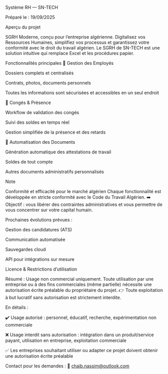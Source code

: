 Système RH — SN-TECH

Préparé le : 19/09/2025

Aperçu du projet

SGRH Moderne, conçu pour l’entreprise algérienne.
Digitalisez vos Ressources Humaines, simplifiez vos processus et garantissez votre conformité avec le droit du travail algérien.
Le SGRH de SN-TECH est une solution intuitive qui remplace Excel et les procédures papier.

Fonctionnalités principales
👥 Gestion des Employés

Dossiers complets et centralisés

Contrats, photos, documents personnels

Toutes les informations sont sécurisées et accessibles en un seul endroit

📅 Congés & Présence

Workflow de validation des congés

Suivi des soldes en temps réel

Gestion simplifiée de la présence et des retards

📄 Automatisation des Documents

Génération automatique des attestations de travail

Soldes de tout compte

Autres documents administratifs personnalisés

Note

Conformité et efficacité pour le marché algérien
Chaque fonctionnalité est développée en stricte conformité avec le Code du Travail Algérien.
➡️ Objectif : vous libérer des contraintes administratives et vous permettre de vous concentrer sur votre capital humain.

Prochaines évolutions prévues :

Gestion des candidatures (ATS)

Communication automatisée

Sauvegardes cloud

API pour intégrations sur mesure

Licence & Restrictions d’utilisation

Résumé :
Usage non commercial uniquement. Toute utilisation par une entreprise ou à des fins commerciales (même partielle) nécessite une autorisation écrite préalable du propriétaire du projet.
👉 Toute exploitation à but lucratif sans autorisation est strictement interdite.

En détails :

✔️ Usage autorisé : personnel, éducatif, recherche, expérimentation non commerciale

❌ Usage interdit sans autorisation : intégration dans un produit/service payant, utilisation en entreprise, exploitation commerciale

✅ Les entreprises souhaitant utiliser ou adapter ce projet doivent obtenir une autorisation écrite préalable

Contact pour les demandes :
📧 chaib.nassim@outlook.com

